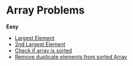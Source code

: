 # Array Problems
**Easy**
* [Largest Element](https://github.com/kumaranil3921/ds-and-algos/blob/main/Array/Easy/LargestElement/largestElement.js)
* [2nd  Largest Element](https://github.com/kumaranil3921/ds-and-algos/blob/main/Array/Easy/SecondLargestElement/secondLargestElement.js)
* [Check if array is sorted](https://github.com/kumaranil3921/ds-and-algos/blob/main/Array/Easy/CheckIfArrayIsSorted/checkIfArrayIsSorted.js)
* [Remove duplicate elements from sorted Array](https://github.com/kumaranil3921/ds-and-algos/blob/main/Array/Easy/RemoveDuplicates/removeDuplicateElementsFromSortedArray.js)